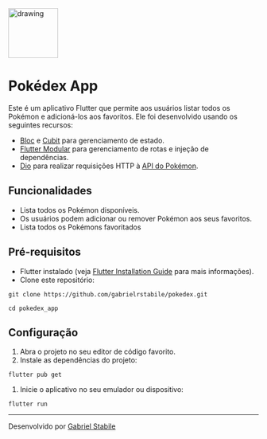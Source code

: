 
<img src="https://i.imgur.com/x26HIK1.png" alt="drawing" width="100"/>


# Pokédex App

Este é um aplicativo Flutter que permite aos usuários listar todos os Pokémon e adicioná-los aos favoritos. Ele foi desenvolvido usando os seguintes recursos:

- [Bloc](https://bloclibrary.dev) e [Cubit](https://bloclibrary.dev/#/coreconcepts?id=cubit) para gerenciamento de estado.
- [Flutter Modular](https://pub.dev/packages/flutter_modular) para gerenciamento de rotas e injeção de dependências.
- [Dio](https://pub.dev/packages/dio) para realizar requisições HTTP à [API do Pokémon](https://pokeapi.co/).

## Funcionalidades

- Lista todos os Pokémon disponíveis.
- Os usuários podem adicionar ou remover Pokémon aos seus favoritos.
- Lista todos os Pokémons favoritados

## Pré-requisitos

- Flutter instalado (veja [Flutter Installation Guide](https://flutter.dev/docs/get-started/install) para mais informações).
- Clone este repositório:
```
git clone https://github.com/gabrielrstabile/pokedex.git
```

```
cd pokedex_app
```

## Configuração

1. Abra o projeto no seu editor de código favorito.
2. Instale as dependências do projeto:

```
flutter pub get
```

1. Inicie o aplicativo no seu emulador ou dispositivo:
```
flutter run
```

---

Desenvolvido por [Gabriel Stabile](github.com/gabrielrstabile)

